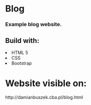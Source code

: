 # Blog
<h3>Example blog website.</h3>
<h2>Build with: </h2>
<li>HTML 5 </li>
<li>CSS </li>
<li>Bootstrap </li>
<h1>Website visible on:</h1>
http://damianbuszek.cba.pl/blog.html
